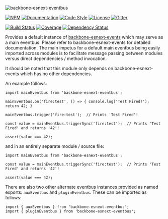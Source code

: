 ![backbone-esnext-eventbus](https://i.imgur.com/4OdT8Ax.png)

[![NPM](https://img.shields.io/npm/v/backbone-esnext-eventbus.svg?label=npm)](https://www.npmjs.com/package/backbone-esnext-eventbus)
[![Documentation](http://docs.typhonjs.io/typhonjs-backbone-esnext/backbone-esnext-eventbus/badge.svg)](http://docs.typhonjs.io/typhonjs-backbone-esnext/backbone-esnext-eventbus/)
[![Code Style](https://img.shields.io/badge/code%20style-allman-yellowgreen.svg?style=flat)](https://en.wikipedia.org/wiki/Indent_style#Allman_style)
[![License](https://img.shields.io/badge/license-MPLv2-yellowgreen.svg?style=flat)](https://github.com/typhonjs-backbone/typhonjs-core-backbone-events/blob/master/LICENSE)
[![Gitter](https://img.shields.io/gitter/room/typhonjs/TyphonJS.svg)](https://gitter.im/typhonjs/TyphonJS)

[![Build Status](https://travis-ci.org/typhonjs-backbone-esnext/backbone-esnext-eventbus.svg)](https://travis-ci.org/typhonjs-backbone-esnext/backbone-esnext-eventbus)
[![Coverage](https://img.shields.io/codecov/c/github/typhonjs-backbone-esnext/backbone-esnext-eventbus.svg)](https://codecov.io/github/typhonjs-backbone-esnext/backbone-esnext-eventbus)
[![Dependency Status](https://david-dm.org/typhonjs-backbone-esnext/backbone-esnext-eventbus.svg)](https://david-dm.org/typhonjs-backbone-esnext/backbone-esnext-eventbus)

Provides a default instance of [backbone-esnext-events](https://www.npmjs.com/package/backbone-esnext-events) which 
may serve as a main eventbus. Please refer to backbone-esnext-events for detailed documentation. The main impetus for 
a default main eventbus being easily imported across modules is to facilitate message passing between modules versus
direct dependencies / method invocation. 

It should be noted that this module only depends on backbone-esnext-events which has no other dependencies. 

An example follows:
```
import mainEventbus from 'backbone-esnext-eventbus';

mainEventbus.on('fire:test', () => { console.log('Test Fired!'); return 42; }

mainEventbus.trigger('fire:test');  // Prints 'Test Fired'!

const value = mainEventbus.triggerSync('fire:test');  // Prints 'Test Fired' and returns '42'!

assert(value === 42);

```

and in an entirely separate module / source file:

```
import mainEventbus from 'backbone-esnext-eventbus';

const value = mainEventbus.triggerSync('fire:test');  // Prints 'Test Fired' and returns '42'!

assert(value === 42);

```

There are also two other alternate eventbus instances provided as named exports: `auxEventbus` and `pluginEventbus`. 
These can be imported as follows:

```
import { auxEventbus } from 'backbone-esnext-eventbus';
import { pluginEventbus } from 'backbone-esnext-eventbus';
```
